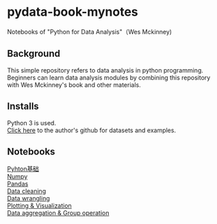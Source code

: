 # pydata-book-mynotes
 Notebooks of "Python for Data Analysis"（Wes Mckinney)
  ## Background
  This simple repository refers to data analysis in python programming. Beginners can learn data analysis modules by combining this repository  with Wes Mckinney's book and other materials.
  ## Installs
  Python 3 is used.    
  [Click here](https://github.com/wesm/pydata-book) to the author's github for datasets and examples.
  ## Notebooks
  [Pyhton基础](https://github.com/donghangliu06/pydata-book-mynotes/blob/master/Python%E5%9F%BA%E7%A1%80.ipynb)  
  [Numpy](https://github.com/donghangliu06/pydata-book-mynotes/blob/master/Numpy.ipynb)  
  [Pandas](https://github.com/donghangliu06/pydata-book-mynotes/blob/master/Pandas.ipynb)  
  [Data cleaning](https://github.com/donghangliu06/pydata-book-mynotes/blob/master/Data%20cleaning.ipynb)  
  [Data wrangling](https://github.com/donghangliu06/pydata-book-mynotes/blob/master/Data%20wrangling.ipynb)  
  [Plotting & Visualization](https://github.com/donghangliu06/pydata-book-mynotes/blob/master/Plotting%20%26%20Visualization.ipynb)  
  [Data aggregation & Group operation](https://github.com/donghangliu06/pydata-book-mynotes/blob/master/Data%20aggregation%20%26%20group%20operation.ipynb)
